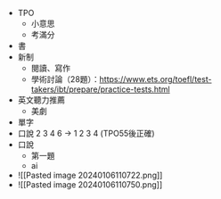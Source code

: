  * TPO
	* 小意思
	* 考滿分
* 書
* 新制
	* 閱讀、寫作
	* 學術討論（28題）：https://www.ets.org/toefl/test-takers/ibt/prepare/practice-tests.html
* 英文聽力推薦
	* 美劇
* 單字
* 口說 2 3 4 6 -> 1 2 3 4 (TPO55後正確)
* 口說
	* 第一題
	* ai 
* ![[Pasted image 20240106110722.png]]
* ![[Pasted image 20240106110750.png]]